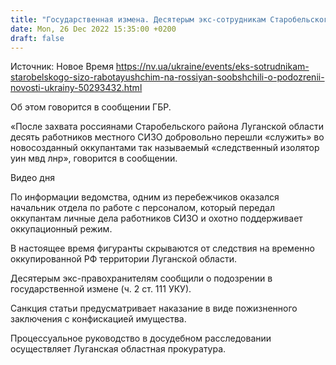 ```yaml
---
title: "Государственная измена. Десятерым экс-сотрудникам Старобельского СИЗО, которые работают на оккупантов, сообщили о подозрении — ГБР"
date: Mon, 26 Dec 2022 15:35:00 +0200
draft: false
---
```

Источник: Новое Время https://nv.ua/ukraine/events/eks-sotrudnikam-starobelskogo-sizo-rabotayushchim-na-rossiyan-soobshchili-o-podozrenii-novosti-ukrainy-50293432.html


Об этом говорится в сообщении ГБР.

«После захвата россиянами Старобельского района Луганской области десять работников местного СИЗО добровольно перешли «служить» во новосозданный оккупантами так называемый «следственный изолятор уин мвд лнр», говорится в сообщении.

 Видео дня   

По информации ведомства, одним из перебежчиков оказался начальник отдела по работе с персоналом, который передал оккупантам личные дела работников СИЗО и охотно поддерживает оккупационный режим.

В настоящее время фигуранты скрываются от следствия на временно оккупированной РФ территории Луганской области.

Десятерым экс-правохранителям сообщили о подозрении в государственной измене (ч. 2 ст. 111 УКУ).

Санкция статьи предусматривает наказание в виде пожизненного заключения с конфискацией имущества.

Процессуальное руководство в досудебном расследовании осуществляет Луганская областная прокуратура.
